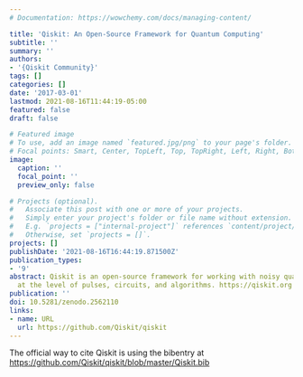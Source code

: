 ```yaml
---
# Documentation: https://wowchemy.com/docs/managing-content/

title: 'Qiskit: An Open-Source Framework for Quantum Computing'
subtitle: ''
summary: ''
authors:
- '{Qiskit Community}'
tags: []
categories: []
date: '2017-03-01'
lastmod: 2021-08-16T11:44:19-05:00
featured: false
draft: false

# Featured image
# To use, add an image named `featured.jpg/png` to your page's folder.
# Focal points: Smart, Center, TopLeft, Top, TopRight, Left, Right, BottomLeft, Bottom, BottomRight.
image:
  caption: ''
  focal_point: ''
  preview_only: false

# Projects (optional).
#   Associate this post with one or more of your projects.
#   Simply enter your project's folder or file name without extension.
#   E.g. `projects = ["internal-project"]` references `content/project/deep-learning/index.md`.
#   Otherwise, set `projects = []`.
projects: []
publishDate: '2021-08-16T16:44:19.871500Z'
publication_types:
- '9'
abstract: Qiskit is an open-source framework for working with noisy quantum computers
  at the level of pulses, circuits, and algorithms. https://qiskit.org
publication: ''
doi: 10.5281/zenodo.2562110
links:
- name: URL
  url: https://github.com/Qiskit/qiskit
---
```

The official way to cite Qiskit is using the bibentry at https://github.com/Qiskit/qiskit/blob/master/Qiskit.bib
